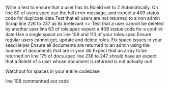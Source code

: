 Write a test to ensure that a user has its RoleId set to 2 Automatically.
On line 80 of users.spec use the full error message, and expect a 409 status code for duplicate data
Test that all users are not returned to a non admin
Scrap line 226 to 237 as its irrelevant <>
Test that a user cannot be deleted by another user
line 63 of role.spec expect a 409 status code for a conflict date
Use a single space on line 109 and 110 of your roles.spec
Ensure regular users cannot get, update and delete roles.
Fix space issues in your seedHelper
Ensure all documents are returned to an admin using the number of documents that are in your db
Expect that an array to be returned on line 175 of docs.spec
line 238 to 247 should have an expect that a RoleId of a user whose document is returned is not actually null

Watchout for spaces in your entire codebase

line 108 commentted out code
